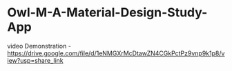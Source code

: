 # Owl-M-A-Material-Design-Study-App

video Demonstration -https://drive.google.com/file/d/1eNMGXrMcDtawZN4CGkPctPz9vnp9k1p8/view?usp=share_link
